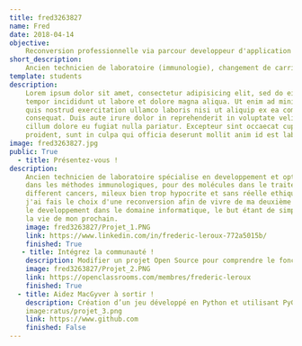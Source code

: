 ```yaml
---
title: fred3263827 
name: Fred
date: 2018-04-14
objective: 
    Reconversion professionnelle via parcour developpeur d'application Java
short_description:
    Ancien technicien de laboratoire (immunologie), changement de carriere pour un changement de vie.
template: students
description:
    Lorem ipsum dolor sit amet, consectetur adipisicing elit, sed do eiusmod
    tempor incididunt ut labore et dolore magna aliqua. Ut enim ad minim veniam,
    quis nostrud exercitation ullamco laboris nisi ut aliquip ex ea commodo
    consequat. Duis aute irure dolor in reprehenderit in voluptate velit esse
    cillum dolore eu fugiat nulla pariatur. Excepteur sint occaecat cupidatat non
    proident, sunt in culpa qui officia deserunt mollit anim id est laborum.
image: fred3263827.jpg
public: True
  - title: Présentez-vous !
description: 
    Ancien technicien de laboratoire spécialise en developpement et optimisation
    dans les méthodes immunologiques, pour des molécules dans le traitement de
    different cancers, mileux bien trop hypocrite et sans réelle ethique,
    j'ai fais le choix d'une reconversion afin de vivre de ma deuxième passion 
    le developpement dans le domaine informatique, le but étant de simplifier 
    la vie de mon prochain.
    image: fred3263827/Projet_1.PNG
    link: https://www.linkedin.com/in/frederic-leroux-772a5015b/
    finished: True
   - title: Intégrez la communauté !
    description: Modifier un projet Open Source pour comprendre le fonctionnement de Git, de Github et des pull requests. 
    image: fred3263827/Projet_2.PNG
    link: https://openclassrooms.com/membres/frederic-leroux
    finished: True
  - title: Aidez MacGyver à sortir !
    description: Création d’un jeu développé en Python et utilisant PyGame.
    image:ratus/projet_3.png
    link: https://www.github.com
    finished: False
---
```


